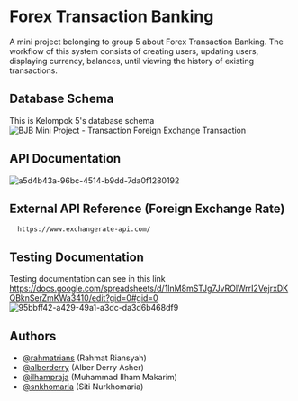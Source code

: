 
# Forex Transaction Banking

A mini project belonging to group 5 about Forex Transaction Banking. The workflow of this system consists of creating users, updating users, displaying currency, balances, until viewing the history of existing transactions.



## Database Schema

This is Kelompok 5's database schema
![BJB Mini Project - Transaction Foreign Exchange Transaction](https://github.com/user-attachments/assets/d75264b5-425d-4202-a9c1-7b8b1038fa5c)



## API Documentation
![a5d4b43a-96bc-4514-b9dd-7da0f1280192](https://github.com/user-attachments/assets/f1087541-63ed-45cc-8f63-b3e87a3b95d0)



## External API Reference (Foreign Exchange Rate)


```http
  https://www.exchangerate-api.com/
```


## Testing Documentation

Testing documentation can see in this link https://docs.google.com/spreadsheets/d/1InM8mSTJg7JvROlWrrI2VejrxDKQBknSerZmKWa3410/edit?gid=0#gid=0
<br>
![95bbff42-a429-49a1-a3dc-da3d6b468df9](https://github.com/user-attachments/assets/79b91972-3d3e-4f0b-82e8-a546a29beb63)






## Authors

- [@rahmatrians](https://github.com/rahmatrians) (Rahmat Riansyah)
- [@alberderry](https://github.com/alberderry) (Alber Derry Asher)
- [@ilhampraja](https://github.com/ilhampraja) (Muhammad Ilham Makarim)
- [@snkhomaria](https://github.com/snkhomaria) (Siti Nurkhomaria)
